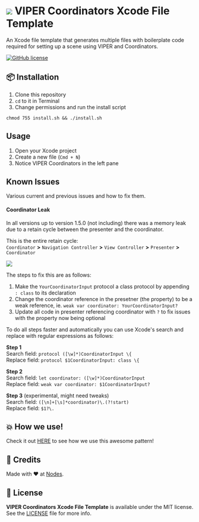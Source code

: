 # ![](https://raw.githubusercontent.com/nodes-ios/VIPERCoordinatorsXcodeFileTemplate/master/VIPER%20Coordinators/Scene.xctemplate/TemplateIcon.png) VIPER Coordinators Xcode File Template

An Xcode file template that generates multiple files with boilerplate code required for setting up a scene using VIPER and Coordinators.

[![GitHub license](https://img.shields.io/badge/license-MIT-blue.svg)](https://github.com/nodes-ios/VIPERCoordinatorsXcodeFileTemplate/blob/master/LICENSE)

## 📦 Installation

1. Clone this repository
2. `cd` to it in Terminal
3. Change permissions and run the install script

~~~
chmod 755 install.sh && ./install.sh
~~~

## Usage

1. Open your Xcode project
2. Create a new file (`Cmd + N`)
3. Notice VIPER Coordinators in the left pane

## Known Issues

Various current and previous issues and how to fix them.

#### Coordinator Leak
In all versions up to version 1.5.0 (not including) there was a memory leak due to a retain cycle between the presenter and the coordinator.

This is the entire retain cycle:  
`Coordinator` **>** `Navigation Controller` **>** `View Controller` **>** `Presenter` **>** `Coordinator`

![](http://i.imgur.com/FqvGKYl.png)

The steps to fix this are as follows:

1. Make the `YourCoordinatorInput` protocol a class protocol by appending `: class` to its declaration
2. Change the coordinator reference in the presetner (the property) to be a weak reference, ie. `weak var coordinator: YourCoordinatorInput?`
3. Update all code in presenter referencing coordinator with `?` to fix issues with the property now being optional

To do all steps faster and automatically you can use Xcode's search and replace with regular expressions as follows:

**Step 1**  
Search field: `protocol ([\w]*)CoordinatorInput \{`  
Replace field: `protocol $1CoordinatorInput: class \{`
 
**Step 2**  
Search field: `let coordinator: ([\w]*)CoordinatorInput`  
Replace field: `weak var coordinator: $1CoordinatorInput?`

**Step 3** (experimental, might need tweaks)  
Search field: `([\n]+[\s]*coordinator)\.(?!start)`  
Replace field: `$1?\.`

## 💥 How we use!

Check it out [HERE](./HOWWEUSE.md) to see how we use this awesome pattern!

## 👥 Credits
Made with ❤️ at [Nodes](http://nodesagency.com).

## 📄 License
**VIPER Coordinators Xcode File Template** is available under the MIT license. See the [LICENSE](https://github.com/nodes-ios/VIPERCoordinatorsXcodeFileTemplate/blob/master/LICENSE) file for more info.

